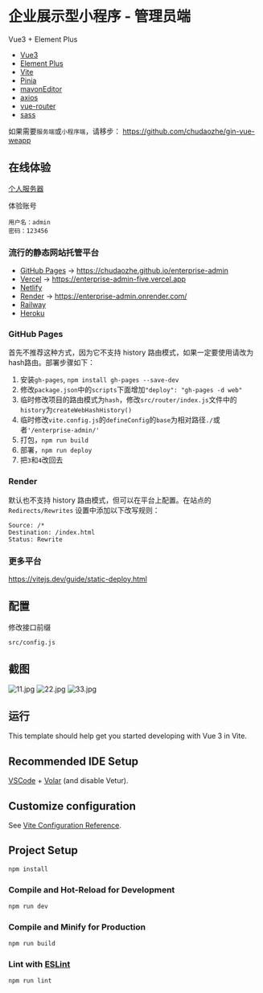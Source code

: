 # 企业展示型小程序 - 管理员端

Vue3 + Element Plus

- [Vue3](https://github.com/vuejs/core)
- [Element Plus](https://github.com/element-plus/element-plus)
- [Vite](https://github.com/vitejs/vite)
- [Pinia](https://github.com/vuejs/pinia)
- [mavonEditor](https://github.com/hinesboy/mavonEditor)
- [axios](https://github.com/axios/axios)
- [vue-router](https://github.com/vuejs/router)
- [sass](https://github.com/sass/sass)

如果需要`服务端`或`小程序端`，请移步： https://github.com/chudaozhe/gin-vue-weapp

## 在线体验
[个人服务器](https://ent.uqiantu.com/console/)

体验账号
```
用户名：admin
密码：123456
```

### 流行的静态网站托管平台

- [GitHub Pages](https://pages.github.com/) -> https://chudaozhe.github.io/enterprise-admin
- [Vercel](https://www.vercel.com/) -> https://enterprise-admin-five.vercel.app
- [Netlify](https://www.netlify.com/)
- [Render](https://www.render.com/) -> https://enterprise-admin.onrender.com/
- [Railway](https://railway.app/)
- [Heroku](https://www.heroku.com/)


### GitHub Pages
首先不推荐这种方式，因为它不支持 history 路由模式，如果一定要使用请改为hash路由。部署步骤如下：

1. 安装`gh-pages`, `npm install gh-pages --save-dev`
2. 修改`package.json`中的`scripts`下面增加`"deploy": "gh-pages -d web"`
3. 临时修改项目的路由模式为`hash`，修改`src/router/index.js`文件中的`history`为`createWebHashHistory()`
4. 临时修改`vite.config.js`的`defineConfig`的`base`为相对路径`./`或者`'/enterprise-admin/'`
5. 打包，`npm run build`
6. 部署，`npm run deploy`
7. 把`3`和`4`改回去

### Render
默认也不支持 history 路由模式，但可以在平台上配置。在站点的 `Redirects/Rewrites` 设置中添加以下改写规则：
```
Source: /*
Destination: /index.html
Status: Rewrite
```

### 更多平台
https://vitejs.dev/guide/static-deploy.html

## 配置
修改接口前缀
```
src/config.js
```

## 截图

![11.jpg](https://ent.uqiantu.com/data/screenshots/admin/11.jpg)
![22.jpg](https://ent.uqiantu.com/data/screenshots/admin/22.jpg)
![33.jpg](https://ent.uqiantu.com/data/screenshots/admin/33.jpg)

## 运行

This template should help get you started developing with Vue 3 in Vite.

## Recommended IDE Setup

[VSCode](https://code.visualstudio.com/) + [Volar](https://marketplace.visualstudio.com/items?itemName=Vue.volar) (and disable Vetur).

## Customize configuration

See [Vite Configuration Reference](https://vitejs.dev/config/).

## Project Setup

```sh
npm install
```

### Compile and Hot-Reload for Development

```sh
npm run dev
```

### Compile and Minify for Production

```sh
npm run build
```

### Lint with [ESLint](https://eslint.org/)

```sh
npm run lint
```